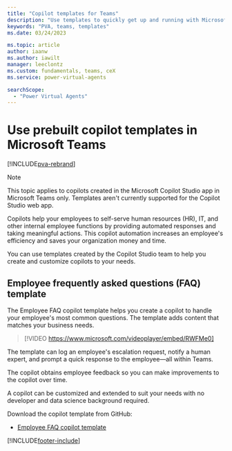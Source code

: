 ```yaml
---
title: "Copilot templates for Teams"
description: "Use templates to quickly get up and running with Microsoft Copilot Studio copilots in Microsoft Teams."
keywords: "PVA, teams, templates"
ms.date: 03/24/2023

ms.topic: article
author: iaanw
ms.author: iawilt
manager: leeclontz
ms.custom: fundamentals, teams, ceX
ms.service: power-virtual-agents

searchScope:
  - "Power Virtual Agents"
---
```


# Use prebuilt copilot templates in Microsoft Teams

[!INCLUDE[pva-rebrand](includes/pva-rebrand.md)]

> [!NOTE]
> This topic applies to copilots created in the Microsoft Copilot Studio app in Microsoft Teams only. Templates aren't currently supported for the Copilot Studio web app.

Copilots help your employees to self-serve human resources (HR), IT, and other internal employee functions by providing automated responses and taking meaningful actions. This copilot automation increases an employee's efficiency and saves your organization money and time.

You can use templates created by the Copilot Studio team to help you create and customize copilots to your needs.

## Employee frequently asked questions (FAQ) template

The Employee FAQ copilot template helps you create a copilot to handle your employee's most common questions. The template adds content that matches your business needs.

> [!VIDEO https://www.microsoft.com/videoplayer/embed/RWFMe0]
>

The template can log an employee's escalation request, notify a human expert, and prompt a quick response to the employee—all within Teams.

The copilot obtains employee feedback so you can make improvements to the copilot over time.

A copilot can be customized and extended to suit your needs with no developer and data science background required.

Download the copilot template from GitHub:

- [Employee FAQ copilot template](https://github.com/microsoft/PowerVirtualAgentsSamples/tree/master/Templates/Employee%20FAQ)

[!INCLUDE[footer-include](includes/footer-banner.md)]

